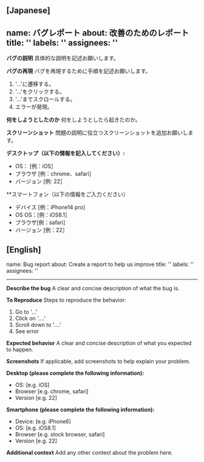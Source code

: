 [Japanese]
---
name: バグレポート
about: 改善のためのレポート
title: ''
labels: ''
assignees: ''
---

**バグの説明**
具体的な説明を記述お願いします。

**バグの再現**
バグを再現するために手順を記述お願いします。
1. '...'に遷移する。
2. '...'をクリックする。
3. '...'までスクロールする。
4. エラーが発現。

**何をしようとしたのか**
何をしようとしたら起きたのか。

**スクリーンショット**
問題の説明に役立つスクリーンショットを追加お願いします。

**デスクトップ（以下の情報を記入してください）:**
 - OS： [例：iOS］
 - ブラウザ [例：chrome、safari］
 - バージョン [例: 22］

**スマートフォン（以下の情報をご入力ください）
 - デバイス [例：iPhone14 pro］
 - OS OS：[例：iOS8.1］
 - ブラウザ[例：safari］
 - バージョン [例：22］

[English]
---
name: Bug report
about: Create a report to help us improve
title: ''
labels: ''
assignees: ''

---

**Describe the bug**
A clear and concise description of what the bug is.

**To Reproduce**
Steps to reproduce the behavior:
1. Go to '...'
2. Click on '....'
3. Scroll down to '....'
4. See error

**Expected behavior**
A clear and concise description of what you expected to happen.

**Screenshots**
If applicable, add screenshots to help explain your problem.

**Desktop (please complete the following information):**
 - OS: [e.g. iOS]
 - Browser [e.g. chrome, safari]
 - Version [e.g. 22]

**Smartphone (please complete the following information):**
 - Device: [e.g. iPhone6]
 - OS: [e.g. iOS8.1]
 - Browser [e.g. stock browser, safari]
 - Version [e.g. 22]

**Additional context**
Add any other context about the problem here.
